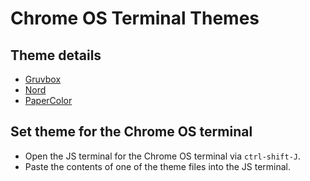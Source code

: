 # Chrome OS Terminal Themes

## Theme details

- [Gruvbox](https://github.com/gruvbox-community)
- [Nord](https://www.nordtheme.com/)
- [PaperColor](https://github.com/NLKNguyen/papercolor-theme)

## Set theme for the Chrome OS terminal

- Open the JS terminal for the Chrome OS terminal via `ctrl-shift-J`.
- Paste the contents of one of the theme files into the JS terminal.
